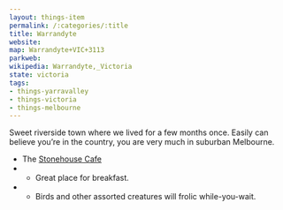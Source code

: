 ```yaml
---
layout: things-item
permalink: /:categories/:title
title: Warrandyte
website: 
map: Warrandyte+VIC+3113
parkweb: 
wikipedia: Warrandyte,_Victoria
state: victoria
tags:
- things-yarravalley
- things-victoria
- things-melbourne
---
```


Sweet riverside town where we lived for a few months once. Easily can believe you’re in the country, you are very much in suburban Melbourne.

* The <a href="http://www.stonehouserestaurant.com.au" target="_blank">Stonehouse Cafe</a>
* * Great place for breakfast.
* * Birds and other assorted creatures will frolic while-you-wait.
